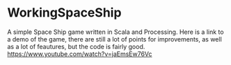 # WorkingSpaceShip
A simple Space Ship game written in Scala and Processing. Here is a link to a demo of the game, there are still a lot of points for improvements, as well as a lot of feautures, but the code is fairly good. https://www.youtube.com/watch?v=jaEmsEw76Vc 
